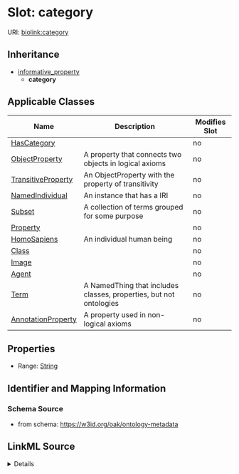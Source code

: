 

# Slot: category

URI: [biolink:category](https://w3id.org/biolink/vocab/category)




## Inheritance

* [informative_property](informative_property.md)
    * **category**






## Applicable Classes

| Name | Description | Modifies Slot |
| --- | --- | --- |
| [HasCategory](HasCategory.md) |  |  no  |
| [ObjectProperty](ObjectProperty.md) | A property that connects two objects in logical axioms |  no  |
| [TransitiveProperty](TransitiveProperty.md) | An ObjectProperty with the property of transitivity |  no  |
| [NamedIndividual](NamedIndividual.md) | An instance that has a IRI |  no  |
| [Subset](Subset.md) | A collection of terms grouped for some purpose |  no  |
| [Property](Property.md) |  |  no  |
| [HomoSapiens](HomoSapiens.md) | An individual human being |  no  |
| [Class](Class.md) |  |  no  |
| [Image](Image.md) |  |  no  |
| [Agent](Agent.md) |  |  no  |
| [Term](Term.md) | A NamedThing that includes classes, properties, but not ontologies |  no  |
| [AnnotationProperty](AnnotationProperty.md) | A property used in non-logical axioms |  no  |







## Properties

* Range: [String](String.md)





## Identifier and Mapping Information







### Schema Source


* from schema: https://w3id.org/oak/ontology-metadata




## LinkML Source

<details>
```yaml
name: category
from_schema: https://w3id.org/oak/ontology-metadata
rank: 1000
is_a: informative_property
slot_uri: biolink:category
alias: category
domain_of:
- HasCategory
range: string

```
</details>